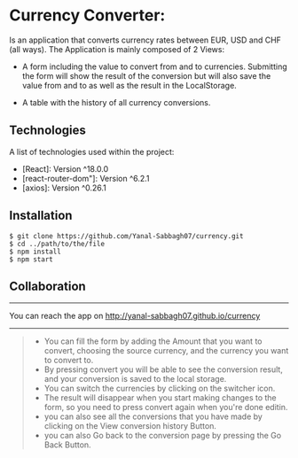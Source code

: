 # Currency Converter:

Is an application that converts currency rates between EUR, USD and CHF (all ways).
The Application is mainly composed of 2 Views:

- A form including the value to convert from and to currencies. Submitting
  the form will show the result of the conversion but will also save the
  value from and to as well as the result in the LocalStorage.

- A table with the history of all currency conversions.

## Technologies

A list of technologies used within the project:

- [React]: Version ^18.0.0
- [react-router-dom"]: Version ^6.2.1
- [axios]: Version ^0.26.1

## Installation

```
$ git clone https://github.com/Yanal-Sabbagh07/currency.git
$ cd ../path/to/the/file
$ npm install
$ npm start
```

## Collaboration

---

You can reach the app on http://yanal-sabbagh07.github.io/currency

---

> - You can fill the form by adding the Amount that you want to convert, choosing the source currency, and the currency you want to convert to.
> - By pressing convert you will be able to see the conversion result, and your conversion is saved to the local storage.
> - You can switch the currencies by clicking on the switcher icon.
> - The result will disappear when you start making changes to the form, so you need to press convert again when you're done editin.
> - you can also see all the conversions that you have made by clicking on the View conversion history Button.
> - you can also Go back to the conversion page by pressing the Go Back Button.
